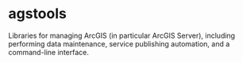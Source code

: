 agstools
========

Libraries for managing ArcGIS (in particular ArcGIS Server), including performing data maintenance, service publishing automation, and a command-line interface.

